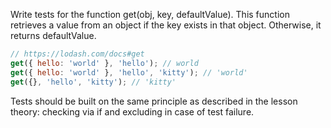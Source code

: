 Write tests for the function get(obj, key, defaultValue). This function retrieves a value from an object if the key exists in that object. Otherwise, it returns defaultValue.

```javascript
// https://lodash.com/docs#get
get({ hello: 'world' }, 'hello'); // world
get({ hello: 'world' }, 'hello', 'kitty'); // 'world'
get({}, 'hello', 'kitty'); // 'kitty'
```

Tests should be built on the same principle as described in the lesson theory: checking via if and excluding in case of test failure.
